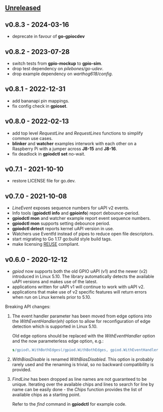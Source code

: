 <!--
SPDX-FileCopyrightText: 2024 Kent Gibson <warthog618@gmail.com>

SPDX-License-Identifier: MIT
-->
## [Unreleased](https://github.com/warthog618/gpiod/compare/v0.8.3...HEAD)

## v0.8.3 - 2024-03-16

- deprecate in favour of **go-gpiocdev**

## v0.8.2 - 2023-07-28

- switch tests from **gpio-mockup** to **gpio-sim**.
- drop test dependency on *pilebones/go-udev*.
- drop example dependency on *warthog618/config*.

## v0.8.1 - 2022-12-31

- add bananapi pin mappings.
- fix config check in **gpioset**.

## v0.8.0 - 2022-02-13

- add top level *RequestLine* and *RequestLines* functions to simplify common use cases.
- **blinker** and **watcher** examples interwork with each other on a Raspberry Pi with a jumper across **J8-15** and **J8-16**.
- fix deadlock in **gpiodctl set** no-wait.

## v0.7.1 - 2021-10-10

- restore LICENSE file for go.dev.

## v0.7.0 - 2021-10-08

- *LineEvent* exposes sequence numbers for uAPI v2 events.
- Info tools (**gpiodctl info** and **gpioinfo**) report debounce-period.
- **gpiodctl mon** and watcher example report event sequence numbers.
- **gpiodctl mon** supports setting debounce period.
- **gpiodctl detect** reports kernel uAPI version in use.
- Watchers use Eventfd instead of pipes to reduce open file descriptors.
- start migrating to Go 1.17 go:build style build tags.
- make licensing [REUSE](https://reuse.software/) compliant.

## v0.6.0 - 2020-12-12

- *gpiod* now supports both the old GPIO uAPI (v1) and the newer (v2) introduced
  in Linux 5.10. The library automatically detects the available uAPI versions
  and makes use of the latest.
- applications written for uAPI v1 will continue to work with uAPI v2.
- applications that make use of v2 specific features will return errors when run
  on Linux kernels prior to 5.10.

Breaking API changes:

1. The event handler parameter has been moved from edge options into the
   *WithEventHandler(eh)* option to allow for reconfiguration of edge detection
   which is supported in Linux 5.10.

   Old edge options should be replaced with the *WithEventHandler* option and
   the now parameterless edge option, e.g.:

   ```sed
   s/gpiod\.WithBothEdges(/gpiod.WithBothEdges, gpiod.WithEventHandler(/g
   ```

2. *WithBiasDisable* is renamed *WithBiasDisabled*.  This option is probably
   rarely used and the renaming is trivial, so no backward compatibility is
   provided.

3. *FindLine* has been dropped as line names are not guaranteed to be unique.
   Iterating over the available chips and lines to search for line by name can
   be easily done - the *Chips* function provides the list of available chips as
   a starting point.

   Refer to the *find* command in **gpiodctl** for example code.
